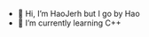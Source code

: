 - 👋 Hi, I’m HaoJerh but I go by Hao
- 🌱 I’m currently learning C++
<!---
haojerhh/haojerhh is a ✨ special ✨ repository because its `README.md` (this file) appears on your GitHub profile.
You can click the Preview link to take a look at your changes.
--->
